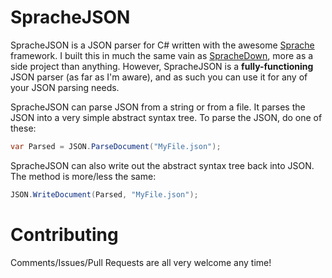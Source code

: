 SpracheJSON
===========

SpracheJSON is a JSON parser for C# written with the awesome [Sprache](https://github.com/sprache/Sprache) framework. I built this in much the same vain as [SpracheDown](https://github.com/IanWold/SpracheDown), more as a side project than anything. However, SpracheJSON is a **fully-functioning** JSON parser (as far as I'm aware), and as such you can use it for any of your JSON parsing needs.

SpracheJSON can parse JSON from a string or from a file. It parses the JSON into a very simple abstract syntax tree. To parse the JSON, do one of these:

```c#
var Parsed = JSON.ParseDocument("MyFile.json");
```

SpracheJSON can also write out the abstract syntax tree back into JSON. The method is more/less the same:

```c#
JSON.WriteDocument(Parsed, "MyFile.json");
```

Contributing
============

Comments/Issues/Pull Requests are all very welcome any time!
